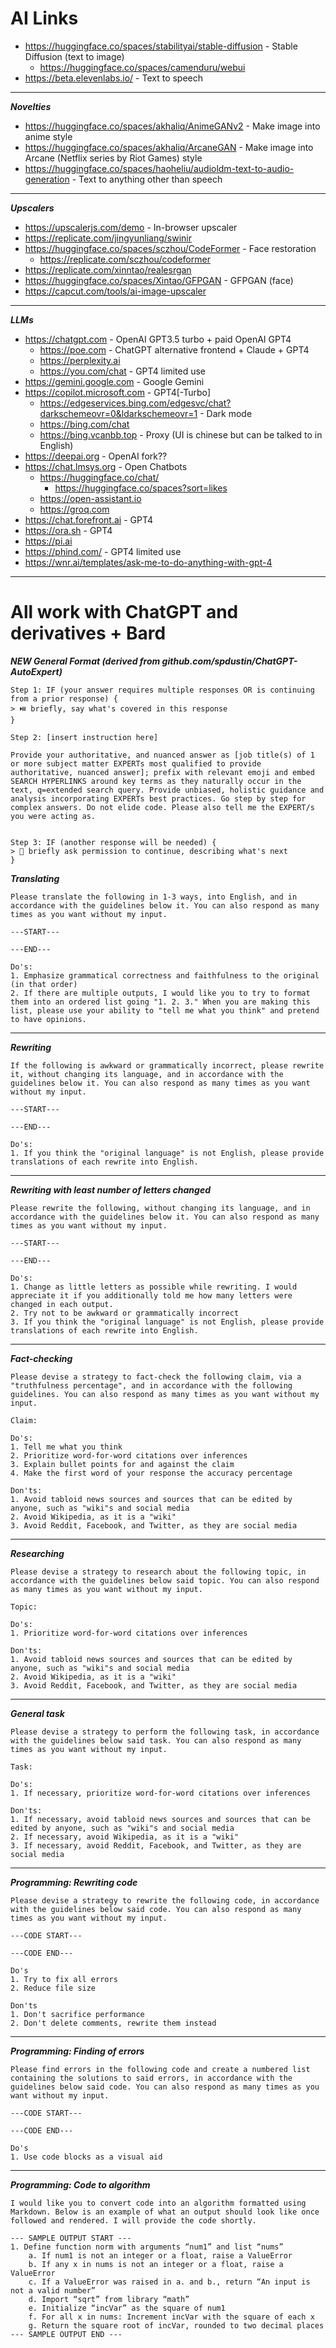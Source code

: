# AI Links

- https://huggingface.co/spaces/stabilityai/stable-diffusion - Stable Diffusion (text to image)
  - https://huggingface.co/spaces/camenduru/webui
- https://beta.elevenlabs.io/ - Text to speech

---

**_Novelties_**

- https://huggingface.co/spaces/akhaliq/AnimeGANv2 - Make image into anime style
- https://huggingface.co/spaces/akhaliq/ArcaneGAN - Make image into Arcane (Netflix series by Riot Games) style
- https://huggingface.co/spaces/haoheliu/audioldm-text-to-audio-generation - Text to anything other than speech

---

**_Upscalers_**

- https://upscalerjs.com/demo - In-browser upscaler
- https://replicate.com/jingyunliang/swinir
- https://huggingface.co/spaces/sczhou/CodeFormer - Face restoration
  - https://replicate.com/sczhou/codeformer
- https://replicate.com/xinntao/realesrgan
- https://huggingface.co/spaces/Xintao/GFPGAN - GFPGAN (face)
- https://capcut.com/tools/ai-image-upscaler

---

**_LLMs_**

- https://chatgpt.com - OpenAI GPT3.5 turbo + paid OpenAI GPT4
  - https://poe.com - ChatGPT alternative frontend + Claude + GPT4
  - https://perplexity.ai
  - https://you.com/chat - GPT4 limited use
- https://gemini.google.com - Google Gemini
- https://copilot.microsoft.com - GPT4[-Turbo]
  - https://edgeservices.bing.com/edgesvc/chat?darkschemeovr=0&ldarkschemeovr=1 - Dark mode
  - https://bing.com/chat
  - https://bing.vcanbb.top - Proxy (UI is chinese but can be talked to in English)
- https://deepai.org - OpenAI fork??
- https://chat.lmsys.org - Open Chatbots
  - https://huggingface.co/chat/
    - https://huggingface.co/spaces?sort=likes
  - https://open-assistant.io
  - https://groq.com
- https://chat.forefront.ai - GPT4
- https://ora.sh - GPT4
- https://pi.ai
- https://phind.com/ - GPT4 limited use
- https://wnr.ai/templates/ask-me-to-do-anything-with-gpt-4

---

# All work with ChatGPT and derivatives + Bard

**_NEW General Format (derived from github.com/spdustin/ChatGPT-AutoExpert)_**

```
Step 1: IF (your answer requires multiple responses OR is continuing from a prior response) {
> ⏯️ briefly, say what's covered in this response
}

Step 2: [insert instruction here]

Provide your authoritative, and nuanced answer as [job title(s) of 1 or more subject matter EXPERTs most qualified to provide authoritative, nuanced answer]; prefix with relevant emoji and embed SEARCH HYPERLINKS around key terms as they naturally occur in the text, q=extended search query. Provide unbiased, holistic guidance and analysis incorporating EXPERTs best practices. Go step by step for complex answers. Do not elide code. Please also tell me the EXPERT/s you were acting as.


Step 3: IF (another response will be needed) {
> 🔄 briefly ask permission to continue, describing what's next
}
```

**_Translating_**

```
Please translate the following in 1-3 ways, into English, and in accordance with the guidelines below it. You can also respond as many times as you want without my input.

---START---

---END---

Do's:
1. Emphasize grammatical correctness and faithfulness to the original (in that order)
2. If there are multiple outputs, I would like you to try to format them into an ordered list going "1. 2. 3." When you are making this list, please use your ability to "tell me what you think" and pretend to have opinions.
```

---

**_Rewriting_**

```
If the following is awkward or grammatically incorrect, please rewrite it, without changing its language, and in accordance with the guidelines below it. You can also respond as many times as you want without my input.

---START---

---END---

Do's:
1. If you think the "original language" is not English, please provide translations of each rewrite into English.
```

---

**_Rewriting with least number of letters changed_**

```
Please rewrite the following, without changing its language, and in accordance with the guidelines below it. You can also respond as many times as you want without my input.

---START---

---END---

Do's:
1. Change as little letters as possible while rewriting. I would appreciate it if you additionally told me how many letters were changed in each output.
2. Try not to be awkward or grammatically incorrect
3. If you think the "original language" is not English, please provide translations of each rewrite into English.
```

---

**_Fact-checking_**

```
Please devise a strategy to fact-check the following claim, via a "truthfulness percentage", and in accordance with the following guidelines. You can also respond as many times as you want without my input.

Claim:

Do's:
1. Tell me what you think
2. Prioritize word-for-word citations over inferences
3. Explain bullet points for and against the claim
4. Make the first word of your response the accuracy percentage

Don'ts:
1. Avoid tabloid news sources and sources that can be edited by anyone, such as "wiki"s and social media
2. Avoid Wikipedia, as it is a "wiki"
3. Avoid Reddit, Facebook, and Twitter, as they are social media
```

---

**_Researching_**

```
Please devise a strategy to research about the following topic, in accordance with the guidelines below said topic. You can also respond as many times as you want without my input.

Topic:

Do's:
1. Prioritize word-for-word citations over inferences

Don'ts:
1. Avoid tabloid news sources and sources that can be edited by anyone, such as "wiki"s and social media
2. Avoid Wikipedia, as it is a "wiki"
3. Avoid Reddit, Facebook, and Twitter, as they are social media
```

---

**_General task_**

```
Please devise a strategy to perform the following task, in accordance with the guidelines below said task. You can also respond as many times as you want without my input.

Task: 

Do's:
1. If necessary, prioritize word-for-word citations over inferences

Don'ts:
1. If necessary, avoid tabloid news sources and sources that can be edited by anyone, such as "wiki"s and social media
2. If necessary, avoid Wikipedia, as it is a "wiki"
3. If necessary, avoid Reddit, Facebook, and Twitter, as they are social media
```

---

**_Programming: Rewriting code_**

```
Please devise a strategy to rewrite the following code, in accordance with the guidelines below said code. You can also respond as many times as you want without my input.

---CODE START---

---CODE END---

Do's
1. Try to fix all errors
2. Reduce file size

Don'ts
1. Don't sacrifice performance
2. Don't delete comments, rewrite them instead
```

---

**_Programming: Finding of errors_**

```
Please find errors in the following code and create a numbered list containing the solutions to said errors, in accordance with the guidelines below said code. You can also respond as many times as you want without my input.

---CODE START---

---CODE END---

Do's
1. Use code blocks as a visual aid
```

---

**_Programming: Code to algorithm_**

```
I would like you to convert code into an algorithm formatted using Markdown. Below is an example of what an output should look like once followed and rendered. I will provide the code shortly.

--- SAMPLE OUTPUT START ---
1. Define function norm with arguments “num1” and list “nums”
    a. If num1 is not an integer or a float, raise a ValueError
    b. If any x in nums is not an integer or a float, raise a ValueError
    c. If a ValueError was raised in a. and b., return “An input is not a valid number”
    d. Import “sqrt” from library “math”
    e. Initialize “incVar” as the square of num1
    f. For all x in nums: Increment incVar with the square of each x
    g. Return the square root of incVar, rounded to two decimal places
--- SAMPLE OUTPUT END ---
```
